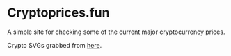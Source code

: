 # Cryptoprices.fun 

A simple site for checking some of the current major cryptocurrency prices. 

Crypto SVGs grabbed from [here](https://github.com/cjdowner/cryptocurrency-icons). 
